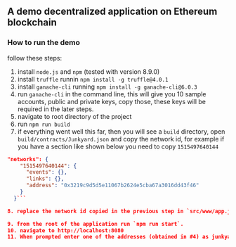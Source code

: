 ## A demo decentralized application on Ethereum blockchain

### How to run the demo

follow these steps:

1. install `node.js` and `npm` (tested with version 8.9.0)
2. install `truffle` runnin `npm install -g truffle@4.0.1`
3. install `ganache-cli` running `npm install -g ganache-cli@6.0.3`
4. run `ganache-cli` in the command line, this will give you 10 sample accounts, public and private keys, copy those, these keys will be required in the later steps.
5. navigate to root directory of the project
6. run `npm run build`
7. if everything went well this far, then you will see a `build` directory, open `build/contracts/Junkyard.json` and copy the network id, for example if you have a section like shown below you need to copy `1515497640144`
``` json 
"networks": {
    "1515497640144": {
      "events": {},
      "links": {},
      "address": "0x3219c9d5d5e11067b2624e5cba67a3016dd43f46"
    }
  }```

8. replace the network id copied in the previous step in `src/www/app.js` line #6 `const NETWORK_IDENTIFIER = "1515427019152";`

9. from the root of the application run `npm run start`.
10. navigate to http://localhost:8080
11. When prompted enter one of the addresses (obtained in #4) as junkyard owner and another for `my address` prompt.

